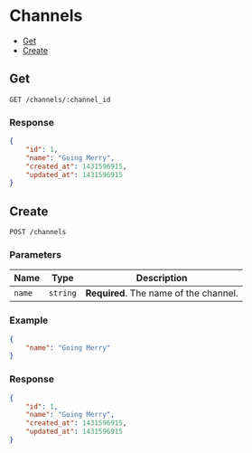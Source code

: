 # Channels

* [Get](get)
* [Create](create)

## Get

```
GET /channels/:channel_id
```

### Response

```json
{
    "id": 1,
    "name": "Going Merry",
    "created_at": 1431596915,
    "updated_at": 1431596915
}
```

## Create

```
POST /channels
```

### Parameters

| Name     | Type       | Description                            |
| -------- | ---------- | -------------------------------------- |
| `name`   | `string`   | **Required**. The name of the channel. |

### Example

```json
{
    "name": "Going Merry"
}
```

### Response

```json
{
    "id": 1,
    "name": "Going Merry",
    "created_at": 1431596915,
    "updated_at": 1431596915
}
```
